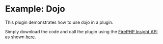 Example: Dojo
=============

This plugin demonstrates how to use dojo in a plugin.

Simply download the code and call the plugin using the [FirePHP Insight API](http://reference.developercompanion.com/#/Tools/FirePHPCompanion/API/)
as shown [here](https://github.com/firephp/ui-plugins/blob/master/packages/example-dojo/tests/php/FirePHPTest.inc.php).
